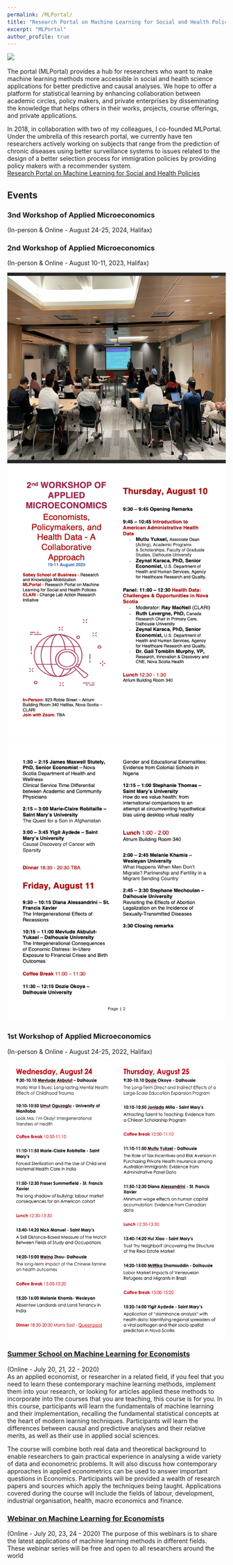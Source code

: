 ```yaml
---
permalink: /MLPortal/
title: "Research Portal on Machine Learning for Social and Health Policies"
excerpt: "MLPortal"
author_profile: true
---
```


![](https://cdn.mathpix.com/snip/images/MJvBOjXHyB3E3ZZMocAO1gIszxL94_hjaRcrAwTRx94.original.fullsize.png)

The portal (MLPortal) provides a hub for researchers who want to make machine learning methods more accessible in social and health science applications for better predictive and causal analyses. We hope to offer a platform for statistical learning by enhancing collaboration between academic circles, policy makers, and private enterprises by disseminating the knowledge that helps others in their works, projects, course offerings, and private applications.

In 2018, in collaboration with two of my colleagues, I co-founded MLPortal. Under the umbrella of this research portal, we currently have ten researchers actively working on subjects that range from the prediction of chronic diseases using better surveillance systems to issues related to the design of a better selection process for immigration policies by providing policy makers with a recommender system.  
[Research Portal on Machine Learning for Social and Health Policies](https://sites.google.com/view/mlportal/home) 

## Events

### 3nd Workshop of Applied Microeconomics
(In-person & Online - August 24-25, 2024, Halifax)


### 2nd Workshop of Applied Microeconomics
(In-person & Online - August 10-11, 2023, Halifax)

<img src="/images/Image.png"  width="740" height="440">    
<img src="/images/Program21.png"  width="640" height="640">  
<img src="/images/Program22.png"  width="640" height="640"> 

### 1st Workshop of Applied Microeconomics
(In-person & Online - August 24-25, 2022, Halifax)
  
<img src="/images/Program.png"  width="640" height="640">  

### [Summer School on Machine Learning for Economists](https://sites.google.com/view/mlportal/online-events/online-lectures?authuser=0)
(Online - July 20, 21, 22 - 2020)    
As an applied economist, or researcher in a related field, if you feel that you need to learn these contemporary machine learning methods, implement them into your research, or looking for articles applied these methods to incorporate into the courses that you are teaching, this course is for you. In this course, participants will learn the fundamentals of machine learning and their implementation, recalling the fundamental statistical concepts at the heart of modern learning techniques. Participants will learn the differences between causal and predictive analyses and their relative merits, as well as their use in applied social sciences.

The course will combine both real data and theoretical background to enable researchers to gain practical experience in analysing a wide variety of data and econometric problems. It will also discuss how contemporary approaches in applied econometrics can be used to answer important questions in Economics. Participants will be provided a wealth of research papers and sources which apply the techniques being taught. Applications covered during the course will include the fields of labour, development, industrial organisation, health, macro economics and finance.

### [Webinar on Machine Learning for Economists](https://sites.google.com/view/mlportal/online-events/webinar-series?authuser=0)
(Online - July 20, 23, 24 - 2020)
The purpose of this webinars is to share the latest applications of machine learning methods in different fields. These webinar series will be free and open to all researchers around the world







